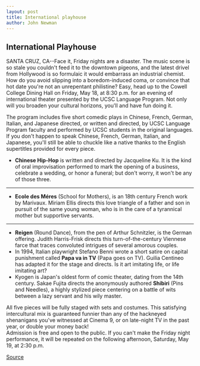 ```yaml
---
layout: post
title: International playhouse
author: John Newman
---
```


## International Playhouse

SANTA CRUZ, CA--Face it, Friday nights are a disaster. The music scene is so stale you couldn't feed it to the downtown pigeons, and the latest drivel from Hollywood is so formulaic it would embarrass an industrial chemist. How do you avoid slipping into a boredom-induced coma, or convince that hot date you're not an unrepentant philistine? Easy, head up to the Cowell College Dining Hall on Friday, May 18, at 8:30 p.m. for an evening of international theater presented by the UCSC Language Program. Not only will you broaden your cultural horizons, you'll and have fun doing it.  

The program includes five short comedic plays in Chinese, French, German, Italian, and Japanese directed, or written and directed, by UCSC Language Program faculty and performed by UCSC students in the original languages. If you don't happen to speak Chinese, French, German, Italian, and Japanese, you'll still be able to chuckle like a native thanks to the English supertitles provided for every piece.  

* **Chinese Hip-Hop** is written and directed by Jacqueline Ku. It is the kind of oral improvisation performed to mark the opening of a business, celebrate a wedding, or honor a funeral; but don't worry, it won't be any of those three.  
****
* **Ecole des Méres** (School for Mothers), is an 18th century French work by Marivaux. Miriam Ellis directs this love triangle of a father and son in pursuit of the same young woman, who is in the care of a tyrannical mother but supportive servants.  
****
* **Reigen** (Round Dance), from the pen of Arthur Schnitzler, is the German offering. Judith Harris-Frisk directs this turn-of-the-century Viennese farce that traces convoluted intrigues of several amorous couples.  
* In 1994, Italian playwright Stefano Benni wrote a short satire on capital punishment called **Papa va in TV** (Papa goes on TV). Guilia Centineo has adapted it for the stage and directs. Is it art imitating life, or life imitating art?   
* Kyogen is Japan's oldest form of comic theater, dating from the 14th century. Sakae Fujita directs the anonymously authored **Shibiri** (Pins and Needles), a highly stylized piece centering on a battle of wits between a lazy servant and his wily master.

All five pieces will be fully staged with sets and costumes. This satisfying intercultural mix is guaranteed funnier than any of the hackneyed shenanigans you've witnessed at Cinema 9, or on late-night TV in the past year, or double your money back!   
Admission is free and open to the public. If you can't make the Friday night performance, it will be repeated on the following afternoon, Saturday, May 19, at 2:30 p.m.

[Source](http://www1.ucsc.edu/news_events/press_releases/01-02/playhouse.html "Permalink to UCSC Press Release: International playhouse")
